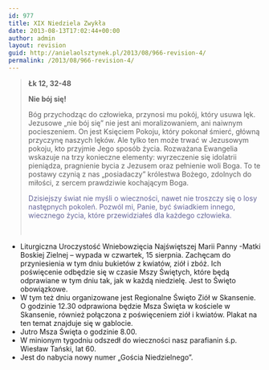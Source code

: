 ```yaml
---
id: 977
title: XIX Niedziela Zwykła
date: 2013-08-13T17:02:44+00:00
author: admin
layout: revision
guid: http://anielaolsztynek.pl/2013/08/966-revision-4/
permalink: /2013/08/966-revision-4/
---
```

> **Łk 12, 32-48**
> 
> **Nie bój się!**
> 
> Bóg przychodząc do człowieka, przynosi mu pokój, który usuwa lęk. Jezusowe &#8222;nie bój się&#8221; nie jest ani moralizowaniem, ani naiwnym pocieszeniem. On jest Księciem Pokoju, który pokonał śmierć, główną przyczynę naszych lęków. Ale tylko ten może trwać w Jezusowym pokoju, kto przyjmie Jego sposób życia. Rozważana Ewangelia wskazuje na trzy konieczne elementy: wyrzeczenie się idolatrii pieniądza, pragnienie bycia z Jezusem oraz pełnienie woli Boga. To te postawy czynią z nas &#8222;posiadaczy&#8221; królestwa Bożego, zdolnych do miłości, z sercem prawdziwie kochającym Boga.
> 
> <span style="color: #666699;">Dzisiejszy świat nie myśli o wieczności, nawet nie troszczy się o losy następnych pokoleń. Pozwól mi, Panie, być świadkiem innego, wiecznego życia, które przewidziałeś dla każdego człowieka.</span>
> 
> <span style="color: #666699;"><br /> </span>

  * Liturgiczna Uroczystość Wniebowzięcia Najświętszej Marii Panny -Matki Boskiej Zielnej &#8211; wypada w czwartek, 15 sierpnia. Zachęcam do przyniesienia w tym dniu bukietów z kwiatów, ziół i zbóż. Ich poświęcenie odbędzie się w czasie Mszy Świętych, które będą odprawiane w tym dniu tak, jak w każdą niedzielę. Jest to Święto obowiązkowe.
  * W tym też dniu organizowane jest Regionalne Święto Ziół w Skansenie. O godzinie 12.30 odprawiona będzie Msza Święta w kościele w Skansenie, również połączona z poświęceniem ziół i kwiatów. Plakat na ten temat znajduje się w gablocie.
  * Jutro Msza Święta o godzinie 8.00.
  * W minionym tygodniu odszedł do wieczności nasz parafianin ś.p. Wiesław Tański, lat 60.
  * Jest do nabycia nowy numer &#8222;Gościa Niedzielnego&#8221;.